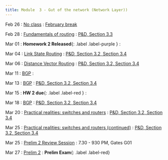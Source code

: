 ```yaml
---
title: Module  3 - Gut of the network (Network Layer))
---
```


Feb 26
: [No class]()
  : [February break]()

Feb 28
: [Fundamentals of routing]() 
  : [P&D, Section 3.3]()

Mar 01
: **Homework 2 Released**{: .label .label-purple }[]()
 : []()
 
Mar 04
: [Link State Routing]()
  : [P&D, Section 3.2, Section 3.4]()

Mar 06
: [Distance Vector Routing]()
  : [P&D, Section 3.2, Section 3.4]()

Mar 11
: [BGP]()
  :  []()

Mar 13
: [BGP]()
  : [P&D, Section 3.2, Section 3.4]()

Mar 15
: **HW 2 due**{: .label .label-red }[]()
 : []() 

Mar 18
: [BGP]()
  : [P&D, Section 3.2, Section 3.4]()

Mar 20
: [Practical realities: switches and routers]()
  : [P&D, Section 3.2, Section 3.4]()

Mar 25
: [Practical realities: switches and routers (continued)]()
  : [P&D, Section 3.2, Section 3.4]()

Mar 25
: [Prelim 2 Review Session]()
  : 7.30 - 930 PM, Gates G01

Mar 27
: [Prelim 2]()
  : **Prelim Exam**{: .label .label-red}[]()


